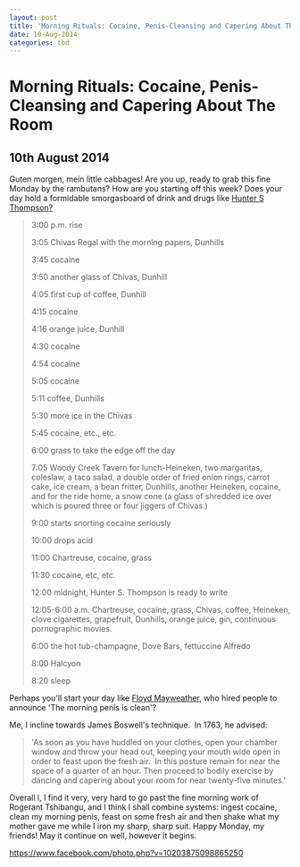 ```yaml
---
layout: post
title: 'Morning Rituals: Cocaine, Penis-Cleansing and Capering About The Room'
date: 10-Aug-2014
categories: tbd
---
```


# Morning Rituals: Cocaine, Penis-Cleansing and Capering About The Room

## 10th August 2014

Guten morgen,   mein little cabbages! Are you up, ready to grab this fine Monday by the rambutans? How are you starting off this week? Does your day hold a formidable smorgasboard of drink and drugs like <a href="_thompsons_typical_daily_intake_of_drink_n_drugs">Hunter S Thompson?</a>

<blockquote>3:00 p.m. rise

3:05 Chivas Regal with the morning papers, Dunhills

3:45 cocaine

3:50 another glass of Chivas, Dunhill

4:05 first cup of coffee, Dunhill

4:15 cocaine

4:16 orange juice, Dunhill

4:30 cocaine

4:54 cocaine

5:05 cocaine

5:11 coffee, Dunhills

5:30 more ice in the Chivas

5:45 cocaine, etc., etc.

6:00 grass to take the edge off the day

7:05 Woody Creek Tavern for lunch-Heineken, two margaritas, coleslaw, a taco salad, a double order of fried onion rings, carrot cake, ice cream, a bean fritter, Dunhills, another Heineken, cocaine, and for the ride home, a snow cone (a glass of shredded ice over which is poured three or four jig­gers of Chivas.)

9:00 starts snorting cocaine seriously

10:00 drops acid

11:00 Chartreuse, cocaine, grass

11:30 cocaine, etc, etc.

12:00 midnight, Hunter S. Thompson is ready to write

12:05-6:00 a.m. Chartreuse, cocaine, grass, Chivas, coffee, Heineken, clove cigarettes, grapefruit, Dunhills, orange juice, gin, continuous pornographic movies.

6:00 the hot tub-champagne, Dove Bars, fettuccine Alfredo

8:00 Halcyon

8:20 sleep</blockquote>

Perhaps you'll start your day like <a href="http://www.news.com.au/sport/sports-life/floyd-mayweathers-morning-ritual-is-absurd/story-fno61i58-1227017751447">Floyd Mayweather</a>, who hired people to announce 'The morning penis is clean'?

Me, I incline towards James Boswell's technique.  In 1763, he advised:

<blockquote>'As soon as you have huddled on your clothes, open your chamber window and throw your head out, keeping your mouth wide open in order to feast upon the fresh air.  In this posture remain for near the space of a quarter of an hour. Then proceed to bodily exercise by dancing and capering about your room for near twenty-five minutes.'</blockquote>

Overall l, I find it very, very hard to go past the fine morning work of Rogerant Tshibangu, and I think I shall combine systems: ingest cocaine, clean my morning penis, feast on some fresh air and then shake what my mother gave me while I iron my sharp, sharp suit. Happy Monday, my friends! May it continue on well, however it begins.

https://www.facebook.com/photo.php?v=10203875098865250

 
